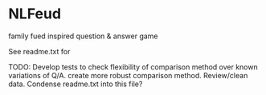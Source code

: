 # NLFeud
family fued inspired question &amp; answer game

See readme.txt for 

TODO:
Develop tests to check flexibility of comparison method over known variations of Q/A.
create more robust comparison method.
Review/clean data.
Condense readme.txt into this file?
